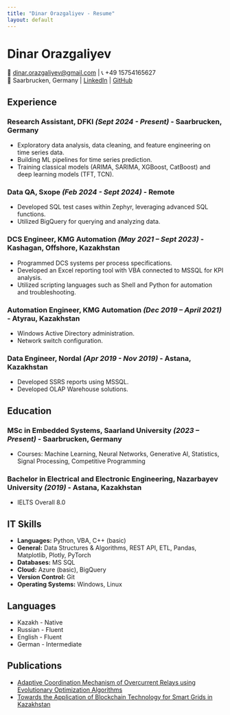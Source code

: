 ```yaml
---
title: "Dinar Orazgaliyev - Resume"
layout: default
---
```


# Dinar Orazgaliyev
📧 [dinar.orazgaliyev@gmail.com](mailto:dinar.orazgaliyev@gmail.com) | 📞 +49 15754165627  
📍 Saarbrucken, Germany | [LinkedIn](https://linkedin.com/in/dinar-orazgaliyev/) | [GitHub](https://github.com/dinar-orazgaliyev)

## Experience
### Research Assistant, DFKI *(Sept 2024 - Present)* - Saarbrucken, Germany
- Exploratory data analysis, data cleaning, and feature engineering on time series data.
- Building ML pipelines for time series prediction.
- Training classical models (ARIMA, SARIMA, XGBoost, CatBoost) and deep learning models (TFT, TCN).

### Data QA, Sxope *(Feb 2024 - Sept 2024)* - Remote
- Developed SQL test cases within Zephyr, leveraging advanced SQL functions.
- Utilized BigQuery for querying and analyzing data.

### DCS Engineer, KMG Automation *(May 2021 – Sept 2023)* - Kashagan, Offshore, Kazakhstan
- Programmed DCS systems per process specifications.
- Developed an Excel reporting tool with VBA connected to MSSQL for KPI analysis.
- Utilized scripting languages such as Shell and Python for automation and troubleshooting.

### Automation Engineer, KMG Automation *(Dec 2019 – April 2021)* - Atyrau, Kazakhstan
- Windows Active Directory administration.
- Network switch configuration.

### Data Engineer, Nordal *(Apr 2019 - Nov 2019)* - Astana, Kazakhstan
- Developed SSRS reports using MSSQL.
- Developed OLAP Warehouse solutions.

## Education
### MSc in Embedded Systems, Saarland University *(2023 – Present)* - Saarbrucken, Germany
- Courses: Machine Learning, Neural Networks, Generative AI, Statistics, Signal Processing, Competitive Programming

### Bachelor in Electrical and Electronic Engineering, Nazarbayev University *(2019)* - Astana, Kazakhstan
- IELTS Overall 8.0

## IT Skills
- **Languages:** Python, VBA, C++ (basic)
- **General:** Data Structures & Algorithms, REST API, ETL, Pandas, Matplotlib, Plotly, PyTorch
- **Databases:** MS SQL
- **Cloud:** Azure (basic), BigQuery
- **Version Control:** Git
- **Operating Systems:** Windows, Linux

## Languages
- Kazakh - Native
- Russian - Fluent
- English - Fluent
- German - Intermediate

## Publications
- [Adaptive Coordination Mechanism of Overcurrent Relays using Evolutionary Optimization Algorithms](https://doi.org/10.1109/SEST.2019.8849052)
- [Towards the Application of Blockchain Technology for Smart Grids in Kazakhstan](https://doi.org/10.23919/ICACT.2019.8701996)
